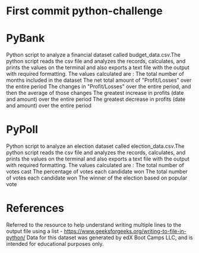 # First commit python-challenge

# PyBank 
Python script to analyze a financial dataset called budget_data.csv.The python script reads  the csv file and analyzes the records, calculates, and prints the values on the terminal and also exports a text file with the output with required formatting. 
The values calculated are :
 The total number of months included in the dataset
 The net total amount of "Profit/Losses" over the entire period
 The changes in "Profit/Losses" over the entire period, and then the average of those changes
 The greatest increase in profits (date and amount) over the entire period
 The greatest decrease in profits (date and amount) over the entire period

# PyPoll 
Python script to analyze an election dataset called election_data.csv.The python script reads the csv file and analyzes the records, calculates, and prints the values on the terminal and also exports a text file with the output with required formatting. 
 The values calculated are :
 The total number of votes cast
 The percentage of votes each candidate won
 The total number of votes each candidate won 
 The winner of the election based on popular vote

# References 
Referred to the resource to help understand writing multiple lines to the output file using a list - https://www.geeksforgeeks.org/writing-to-file-in-python/
 Data for this dataset was generated by edX Boot Camps LLC, and is intended for educational purposes only.
